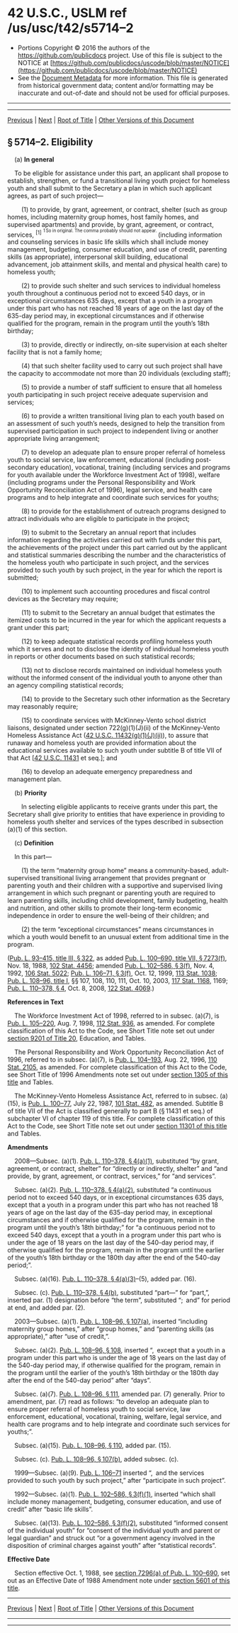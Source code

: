 ---
---

# 42 U.S.C., USLM ref /us/usc/t42/s5714–2

* Portions Copyright © 2016 the authors of the https://github.com/publicdocs project.
  Use of this file is subject to the NOTICE at [https://github.com/publicdocs/uscode/blob/master/NOTICE](https://github.com/publicdocs/uscode/blob/master/NOTICE)
* See the [Document Metadata](././../../../../../..//README.md) for more information.
  This file is generated from historical government data; content and/or formatting may be inaccurate and out-of-date and should not be used for official purposes.

----------
----------

[Previous](./../../../../../..//us/usc/t42/ch72/schIII/ptB/m__us_usc_t42_s5714–1.md) | [Next](./../../../../../..//us/usc/t42/ch72/schIII/ptC/m__us_usc_t42_ch72_schIII_ptC.md) | [Root of Title](./../../../../../../) | [Other Versions of this Document](https://publicdocs.github.io/go/links?ns=uslm&ref=%2Fus%2Fusc%2Ft42%2Fs5714%E2%80%932)

## § 5714–2. Eligibility

    (a) __In general__ 

    To be eligible for assistance under this part, an applicant shall propose to establish, strengthen, or fund a transitional living youth project for homeless youth and shall submit to the Secretary a plan in which such applicant agrees, as part of such project—

        (1) to provide, by grant, agreement, or contract, shelter (such as group homes, including maternity group homes, host family homes, and supervised apartments) and provide, by grant, agreement, or contract, services, <sup>\[1\]</sup>  <sup><sup> 1 So in original. The comma probably should not appear. </sup></sup>  (including information and counseling services in basic life skills which shall include money management, budgeting, consumer education, and use of credit, parenting skills (as appropriate), interpersonal skill building, educational advancement, job attainment skills, and mental and physical health care) to homeless youth;

        (2) to provide such shelter and such services to individual homeless youth throughout a continuous period not to exceed 540 days, or in exceptional circumstances 635 days, except that a youth in a program under this part who has not reached 18 years of age on the last day of the 635-day period may, in exceptional circumstances and if otherwise qualified for the program, remain in the program until the youth’s 18th birthday;

        (3) to provide, directly or indirectly, on-site supervision at each shelter facility that is not a family home;

        (4) that such shelter facility used to carry out such project shall have the capacity to accommodate not more than 20 individuals (excluding staff);

        (5) to provide a number of staff sufficient to ensure that all homeless youth participating in such project receive adequate supervision and services;

        (6) to provide a written transitional living plan to each youth based on an assessment of such youth’s needs, designed to help the transition from supervised participation in such project to independent living or another appropriate living arrangement;

        (7) to develop an adequate plan to ensure proper referral of homeless youth to social service, law enforcement, educational (including post-secondary education), vocational, training (including services and programs for youth available under the Workforce Investment Act of 1998), welfare (including programs under the Personal Responsibility and Work Opportunity Reconciliation Act of 1996), legal service, and health care programs and to help integrate and coordinate such services for youths;

        (8) to provide for the establishment of outreach programs designed to attract individuals who are eligible to participate in the project;

        (9) to submit to the Secretary an annual report that includes information regarding the activities carried out with funds under this part, the achievements of the project under this part carried out by the applicant and statistical summaries describing the number and the characteristics of the homeless youth who participate in such project, and the services provided to such youth by such project, in the year for which the report is submitted;

        (10) to implement such accounting procedures and fiscal control devices as the Secretary may require;

        (11) to submit to the Secretary an annual budget that estimates the itemized costs to be incurred in the year for which the applicant requests a grant under this part;

        (12) to keep adequate statistical records profiling homeless youth which it serves and not to disclose the identity of individual homeless youth in reports or other documents based on such statistical records;

        (13) not to disclose records maintained on individual homeless youth without the informed consent of the individual youth to anyone other than an agency compiling statistical records;

        (14) to provide to the Secretary such other information as the Secretary may reasonably require;

        (15) to coordinate services with McKinney-Vento school district liaisons, designated under section 722(g)(1)(J)(ii) of the McKinney-Vento Homeless Assistance Act ([42 U.S.C. 11432(g)(1)(J)(ii)][/us/usc/t42/s11432/g/1/J/ii]), to assure that runaway and homeless youth are provided information about the educational services available to such youth under subtitle B of title VII of that Act \[[42 U.S.C. 11431][/us/usc/t42/s11431] et seq.\]; and

        (16) to develop an adequate emergency preparedness and management plan.

    (b) __Priority__ 

        In selecting eligible applicants to receive grants under this part, the Secretary shall give priority to entities that have experience in providing to homeless youth shelter and services of the types described in subsection (a)(1) of this section.

    (c) __Definition__ 

    In this part—

        (1) the term “maternity group home” means a community-based, adult-supervised transitional living arrangement that provides pregnant or parenting youth and their children with a supportive and supervised living arrangement in which such pregnant or parenting youth are required to learn parenting skills, including child development, family budgeting, health and nutrition, and other skills to promote their long-term economic independence in order to ensure the well-being of their children; and

        (2) the term “exceptional circumstances” means circumstances in which a youth would benefit to an unusual extent from additional time in the program.

([Pub. L. 93–415, title III, § 322][/us/pl/93/415/s322], as added [Pub. L. 100–690, title VII, § 7273(f)][/us/pl/100/690/s7273/f], Nov. 18, 1988, [102 Stat. 4456][/us/stat/102/4456]; amended [Pub. L. 102–586, § 3(f)][/us/pl/102/586/s3/f], Nov. 4, 1992, [106 Stat. 5022][/us/stat/106/5022]; [Pub. L. 106–71, § 3(f)][/us/pl/106/71/s3/f], Oct. 12, 1999, [113 Stat. 1038][/us/stat/113/1038]; [Pub. L. 108–96, title I][/us/pl/108/96], §§ 107, 108, 110, 111, Oct. 10, 2003, [117 Stat. 1168][/us/stat/117/1168], 1169; [Pub. L. 110–378, § 4][/us/pl/110/378/s4], Oct. 8, 2008, [122 Stat. 4069][/us/stat/122/4069].)

 __References in Text__ 

    The Workforce Investment Act of 1998, referred to in subsec. (a)(7), is [Pub. L. 105–220][/us/pl/105/220], Aug. 7, 1998, [112 Stat. 936][/us/stat/112/936], as amended. For complete classification of this Act to the Code, see Short Title note set out under [section 9201 of Title 20][/us/usc/t20/s9201], Education, and Tables.

    The Personal Responsibility and Work Opportunity Reconciliation Act of 1996, referred to in subsec. (a)(7), is [Pub. L. 104–193][/us/pl/104/193], Aug. 22, 1996, [110 Stat. 2105][/us/stat/110/2105], as amended. For complete classification of this Act to the Code, see Short Title of 1996 Amendments note set out under [section 1305 of this title][/us/usc/t42/s1305] and Tables.

    The McKinney-Vento Homeless Assistance Act, referred to in subsec. (a)(15), is [Pub. L. 100–77][/us/pl/100/77], July 22, 1987, [101 Stat. 482][/us/stat/101/482], as amended. Subtitle B of title VII of the Act is classified generally to part B (§ 11431 et seq.) of subchapter VI of chapter 119 of this title. For complete classification of this Act to the Code, see Short Title note set out under [section 11301 of this title][/us/usc/t42/s11301] and Tables.

 __Amendments__ 

    2008—Subsec. (a)(1). [Pub. L. 110–378, § 4(a)(1)][/us/pl/110/378/s4/a/1], substituted “by grant, agreement, or contract, shelter” for “directly or indirectly, shelter” and “and provide, by grant, agreement, or contract, services,” for “and services”.

    Subsec. (a)(2). [Pub. L. 110–378, § 4(a)(2)][/us/pl/110/378/s4/a/2], substituted “a continuous period not to exceed 540 days, or in exceptional circumstances 635 days, except that a youth in a program under this part who has not reached 18 years of age on the last day of the 635-day period may, in exceptional circumstances and if otherwise qualified for the program, remain in the program until the youth’s 18th birthday;” for “a continuous period not to exceed 540 days, except that a youth in a program under this part who is under the age of 18 years on the last day of the 540-day period may, if otherwise qualified for the program, remain in the program until the earlier of the youth’s 18th birthday or the 180th day after the end of the 540-day period;”.

    Subsec. (a)(16). [Pub. L. 110–378, § 4(a)(3)][/us/pl/110/378/s4/a/3]–(5), added par. (16).

    Subsec. (c). [Pub. L. 110–378, § 4(b)][/us/pl/110/378/s4/b], substituted “part—” for “part,”, inserted par. (1) designation before “the term”, substituted “; and” for period at end, and added par. (2).

    2003—Subsec. (a)(1). [Pub. L. 108–96, § 107(a)][/us/pl/108/96/s107/a], inserted “including maternity group homes,” after “group homes,” and “parenting skills (as appropriate),” after “use of credit,”.

    Subsec. (a)(2). [Pub. L. 108–96, § 108][/us/pl/108/96/s108], inserted “, except that a youth in a program under this part who is under the age of 18 years on the last day of the 540-day period may, if otherwise qualified for the program, remain in the program until the earlier of the youth’s 18th birthday or the 180th day after the end of the 540-day period” after “days”.

    Subsec. (a)(7). [Pub. L. 108–96, § 111][/us/pl/108/96/s111], amended par. (7) generally. Prior to amendment, par. (7) read as follows: “to develop an adequate plan to ensure proper referral of homeless youth to social service, law enforcement, educational, vocational, training, welfare, legal service, and health care programs and to help integrate and coordinate such services for youths;”.

    Subsec. (a)(15). [Pub. L. 108–96, § 110][/us/pl/108/96/s110], added par. (15).

    Subsec. (c). [Pub. L. 108–96, § 107(b)][/us/pl/108/96/s107/b], added subsec. (c).

    1999—Subsec. (a)(9). [Pub. L. 106–71][/us/pl/106/71] inserted “, and the services provided to such youth by such project,” after “participate in such project”.

    1992—Subsec. (a)(1). [Pub. L. 102–586, § 3(f)(1)][/us/pl/102/586/s3/f/1], inserted “which shall include money management, budgeting, consumer education, and use of credit” after “basic life skills”.

    Subsec. (a)(13). [Pub. L. 102–586, § 3(f)(2)][/us/pl/102/586/s3/f/2], substituted “informed consent of the individual youth” for “consent of the individual youth and parent or legal guardian” and struck out “or a government agency involved in the disposition of criminal charges against youth” after “statistical records”.

 __Effective Date__ 

    Section effective Oct. 1, 1988, see [section 7296(a) of Pub. L. 100–690][/us/pl/100/690/s7296/a], set out as an Effective Date of 1988 Amendment note under [section 5601 of this title][/us/usc/t42/s5601].

----------

[Previous](./../../../../../..//us/usc/t42/ch72/schIII/ptB/m__us_usc_t42_s5714–1.md) | [Next](./../../../../../..//us/usc/t42/ch72/schIII/ptC/m__us_usc_t42_ch72_schIII_ptC.md) | [Root of Title](./../../../../../../) | [Other Versions of this Document](https://publicdocs.github.io/go/links?ns=uslm&ref=%2Fus%2Fusc%2Ft42%2Fs5714%E2%80%932)

----------
----------

[/us/usc/t42/s11432/g/1/J/ii]: https://publicdocs.github.io/go/links?ns=uslm&ref=%2Fus%2Fusc%2Ft42%2Fs11432%2Fg%2F1%2FJ%2Fii
[/us/usc/t42/s11431]: https://publicdocs.github.io/go/links?ns=uslm&ref=%2Fus%2Fusc%2Ft42%2Fs11431
[/us/pl/93/415/s322]: https://publicdocs.github.io/go/links?ns=uslm&ref=%2Fus%2Fpl%2F93%2F415%2Fs322
[/us/pl/100/690/s7273/f]: https://publicdocs.github.io/go/links?ns=uslm&ref=%2Fus%2Fpl%2F100%2F690%2Fs7273%2Ff
[/us/stat/102/4456]: https://publicdocs.github.io/go/links?ns=uslm&ref=%2Fus%2Fstat%2F102%2F4456
[/us/pl/102/586/s3/f]: https://publicdocs.github.io/go/links?ns=uslm&ref=%2Fus%2Fpl%2F102%2F586%2Fs3%2Ff
[/us/stat/106/5022]: https://publicdocs.github.io/go/links?ns=uslm&ref=%2Fus%2Fstat%2F106%2F5022
[/us/pl/106/71/s3/f]: https://publicdocs.github.io/go/links?ns=uslm&ref=%2Fus%2Fpl%2F106%2F71%2Fs3%2Ff
[/us/stat/113/1038]: https://publicdocs.github.io/go/links?ns=uslm&ref=%2Fus%2Fstat%2F113%2F1038
[/us/pl/108/96]: https://publicdocs.github.io/go/links?ns=uslm&ref=%2Fus%2Fpl%2F108%2F96
[/us/stat/117/1168]: https://publicdocs.github.io/go/links?ns=uslm&ref=%2Fus%2Fstat%2F117%2F1168
[/us/pl/110/378/s4]: https://publicdocs.github.io/go/links?ns=uslm&ref=%2Fus%2Fpl%2F110%2F378%2Fs4
[/us/stat/122/4069]: https://publicdocs.github.io/go/links?ns=uslm&ref=%2Fus%2Fstat%2F122%2F4069
[/us/pl/105/220]: https://publicdocs.github.io/go/links?ns=uslm&ref=%2Fus%2Fpl%2F105%2F220
[/us/stat/112/936]: https://publicdocs.github.io/go/links?ns=uslm&ref=%2Fus%2Fstat%2F112%2F936
[/us/usc/t20/s9201]: https://publicdocs.github.io/go/links?ns=uslm&ref=%2Fus%2Fusc%2Ft20%2Fs9201
[/us/pl/104/193]: https://publicdocs.github.io/go/links?ns=uslm&ref=%2Fus%2Fpl%2F104%2F193
[/us/stat/110/2105]: https://publicdocs.github.io/go/links?ns=uslm&ref=%2Fus%2Fstat%2F110%2F2105
[/us/usc/t42/s1305]: https://publicdocs.github.io/go/links?ns=uslm&ref=%2Fus%2Fusc%2Ft42%2Fs1305
[/us/pl/100/77]: https://publicdocs.github.io/go/links?ns=uslm&ref=%2Fus%2Fpl%2F100%2F77
[/us/stat/101/482]: https://publicdocs.github.io/go/links?ns=uslm&ref=%2Fus%2Fstat%2F101%2F482
[/us/usc/t42/s11301]: https://publicdocs.github.io/go/links?ns=uslm&ref=%2Fus%2Fusc%2Ft42%2Fs11301
[/us/pl/110/378/s4/a/1]: https://publicdocs.github.io/go/links?ns=uslm&ref=%2Fus%2Fpl%2F110%2F378%2Fs4%2Fa%2F1
[/us/pl/110/378/s4/a/2]: https://publicdocs.github.io/go/links?ns=uslm&ref=%2Fus%2Fpl%2F110%2F378%2Fs4%2Fa%2F2
[/us/pl/110/378/s4/a/3]: https://publicdocs.github.io/go/links?ns=uslm&ref=%2Fus%2Fpl%2F110%2F378%2Fs4%2Fa%2F3
[/us/pl/110/378/s4/b]: https://publicdocs.github.io/go/links?ns=uslm&ref=%2Fus%2Fpl%2F110%2F378%2Fs4%2Fb
[/us/pl/108/96/s107/a]: https://publicdocs.github.io/go/links?ns=uslm&ref=%2Fus%2Fpl%2F108%2F96%2Fs107%2Fa
[/us/pl/108/96/s108]: https://publicdocs.github.io/go/links?ns=uslm&ref=%2Fus%2Fpl%2F108%2F96%2Fs108
[/us/pl/108/96/s111]: https://publicdocs.github.io/go/links?ns=uslm&ref=%2Fus%2Fpl%2F108%2F96%2Fs111
[/us/pl/108/96/s110]: https://publicdocs.github.io/go/links?ns=uslm&ref=%2Fus%2Fpl%2F108%2F96%2Fs110
[/us/pl/108/96/s107/b]: https://publicdocs.github.io/go/links?ns=uslm&ref=%2Fus%2Fpl%2F108%2F96%2Fs107%2Fb
[/us/pl/106/71]: https://publicdocs.github.io/go/links?ns=uslm&ref=%2Fus%2Fpl%2F106%2F71
[/us/pl/102/586/s3/f/1]: https://publicdocs.github.io/go/links?ns=uslm&ref=%2Fus%2Fpl%2F102%2F586%2Fs3%2Ff%2F1
[/us/pl/102/586/s3/f/2]: https://publicdocs.github.io/go/links?ns=uslm&ref=%2Fus%2Fpl%2F102%2F586%2Fs3%2Ff%2F2
[/us/pl/100/690/s7296/a]: https://publicdocs.github.io/go/links?ns=uslm&ref=%2Fus%2Fpl%2F100%2F690%2Fs7296%2Fa
[/us/usc/t42/s5601]: https://publicdocs.github.io/go/links?ns=uslm&ref=%2Fus%2Fusc%2Ft42%2Fs5601


